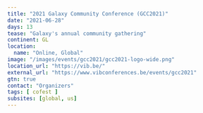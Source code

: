 ```yaml
---
title: "2021 Galaxy Community Conference (GCC2021)"
date: "2021-06-28"
days: 13
tease: "Galaxy's annual community gathering"
continent: GL
location:
  name: "Online, Global"
image: "/images/events/gcc2021/gcc2021-logo-wide.png"
location_url: "https://vib.be/"
external_url: "https://www.vibconferences.be/events/gcc2021"
gtn: true
contact: "Organizers"
tags: [ cofest ]
subsites: [global, us]
---
```

